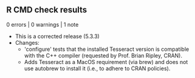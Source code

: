 ## R CMD check results

0 errors | 0 warnings | 1 note

* This is a corrected release (5.3.3)
* Changes:
  * 'configure' tests that the installed Tesseract version is compatible
    with the C++ compiler (requested by Prof. Brian Ripley, CRAN).
  * Adds Tesseract as a MacOS requirement (via brew) and does not use autobrew
    to install it (i.e., to adhere to CRAN policies).
